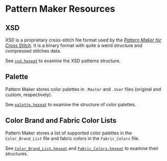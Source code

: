 # Pattern Maker Resources

## XSD

XSD is a proprietary cross-stitch file format used by the _[Pattern Maker for Cross Stitch](https://web.archive.org/web/20191127080612/http://hobbyware.com)_.
It is a binary format with quite a weird structure and compressed stitches data.

See [`xsd.hexpat`](./patterns/xsd.hexpat) to examine the XSD patterns structure.

## Palette

Pattern Maker stores color palettes in `.Master` and `.User` files (original and custom, respectively).

See [`palette.hexpat`](./patterns/palette.hexpat) to examine the structure of color palettes.

## Color Brand and Fabric Color Lists

Pattern Maker stores a list of supported color palettes in the `Color_Brand_List` file and fabric colors in the `Fabric_Colors` file.

See [`Color_Brand_List.hexpat`](./patterns/Color_Brand_List.hexpat) and [`Fabric_Colors.hexpat`](./patterns/Fabric_Colors.hexpat) to examine their structures.
